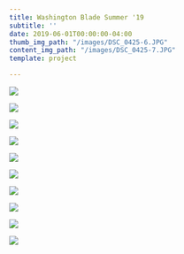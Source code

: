 ```yaml
---
title: Washington Blade Summer '19
subtitle: ''
date: 2019-06-01T00:00:00-04:00
thumb_img_path: "/images/DSC_0425-6.JPG"
content_img_path: "/images/DSC_0425-7.JPG"
template: project

---
```

![](/images/DSC_0503-2.JPG)

![](/images/DSC_0772-2.JPG)

![](/images/DSC_1963-2.JPG)

![](/images/DSC_2031-2.JPG)

![](/images/DSC_2233-2.JPG)

![](/images/DSC_2316-2.JPG)

![](/images/DSC_2504-2.JPG)

![](/images/DSC_4865.JPG)

![](/images/DSC_1604-2.JPG)

![](/images/blade_cover-5.jpg)  